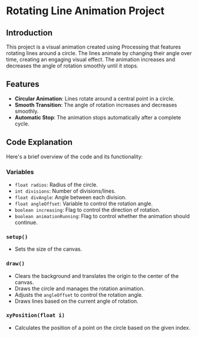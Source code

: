 # Rotating Line Animation Project

## Introduction
This project is a visual animation created using Processing that features rotating lines around a circle. The lines animate by changing their angle over time, creating an engaging visual effect. The animation increases and decreases the angle of rotation smoothly until it stops.

## Features
- **Circular Animation**: Lines rotate around a central point in a circle.
- **Smooth Transition**: The angle of rotation increases and decreases smoothly.
- **Automatic Stop**: The animation stops automatically after a complete cycle.

## Code Explanation
Here's a brief overview of the code and its functionality:

### Variables
- `float radios`: Radius of the circle.
- `int divisions`: Number of divisions/lines.
- `float divAngle`: Angle between each division.
- `float angleOffset`: Variable to control the rotation angle.
- `boolean increasing`: Flag to control the direction of rotation.
- `boolean animationRunning`: Flag to control whether the animation should continue.

### `setup()`
- Sets the size of the canvas.

### `draw()`
- Clears the background and translates the origin to the center of the canvas.
- Draws the circle and manages the rotation animation.
- Adjusts the `angleOffset` to control the rotation angle.
- Draws lines based on the current angle of rotation.

### `xyPosition(float i)`
- Calculates the position of a point on the circle based on the given index.
